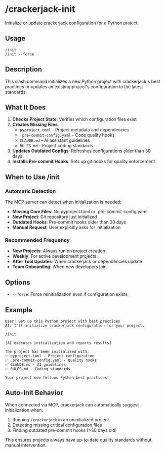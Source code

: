 # /crackerjack-init

Initialize or update crackerjack configuration for a Python project.

## Usage

```
/init
/init --force
```

## Description

This slash command initializes a new Python project with crackerjack's best practices or updates an existing project's configuration to the latest standards.

## What It Does

1. **Checks Project State**: Verifies which configuration files exist
1. **Creates Missing Files**:
   - `pyproject.toml` - Project metadata and dependencies
   - `.pre-commit-config.yaml` - Code quality hooks
   - `CLAUDE.md` - AI assistant guidelines
   - `RULES.md` - Project coding standards
1. **Updates Outdated Configs**: Refreshes configurations older than 30 days
1. **Installs Pre-commit Hooks**: Sets up git hooks for quality enforcement

## When to Use /init

### Automatic Detection

The MCP server can detect when initialization is needed:

- **Missing Core Files**: No pyproject.toml or .pre-commit-config.yaml
- **New Project**: Git repository just initialized
- **Outdated Hooks**: Pre-commit hooks older than 30 days
- **Manual Request**: User explicitly asks for initialization

### Recommended Frequency

- **New Projects**: Always run on project creation
- **Weekly**: For active development projects
- **After Tool Updates**: When crackerjack or dependencies update
- **Team Onboarding**: When new developers join

## Options

- `--force`: Force reinitialization even if configuration exists

## Example

```
User: Set up this Python project with best practices
AI: I'll initialize crackerjack configuration for your project.

/init

[AI executes initialization and reports results]

The project has been initialized with:
✅ pyproject.toml - Project configuration
✅ .pre-commit-config.yaml - Quality hooks
✅ CLAUDE.md - AI guidelines
✅ RULES.md - Coding standards

Your project now follows Python best practices!
```

## Auto-Init Behavior

When connected via MCP, crackerjack can automatically suggest initialization when:

1. Running `/crackerjack` in an uninitialized project
1. Detecting missing critical configuration files
1. Finding outdated pre-commit hooks (>30 days old)

This ensures projects always have up-to-date quality standards without manual intervention.
